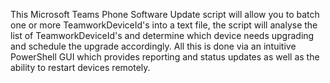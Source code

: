 This Microsoft Teams Phone Software Update
script will allow you to batch one or more TeamworkDeviceId's into a text file, the script
will analyse the list of TeamworkDeviceId's and determine which device needs upgrading and schedule the upgrade accordingly.
All this is done via an intuitive PowerShell GUI which provides reporting and status updates as well as the ability to restart devices remotely.
